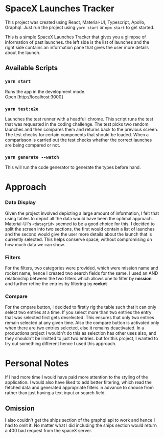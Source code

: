 # SpaceX Launches Tracker

This project was created using React, Material-UI, Typescript, Apollo, Graphql. Just run the project using `yarn start` or `npm start` to get started.

This is a simple SpaceX Launches Tracker that gives you a glimpse of information of past launches. the left side is the list of launches and the right side contains an information pane that gives the user more details about the launch. 

## Available Scripts

### `yarn start`

Runs the app in the development mode.\
Open [http://localhost:3000]

### `yarn test:e2e`

Launches the test runner with a headfull chrome. This script runs the test that was requested in the coding challenge. The test picks two random launches and then compares them and returns back to the previous screen. The test checks for certain components that should be loaded. When a comparisson is carried out the test checks whether the correct launches are being compared or not.

### `yarn generate --watch`

This will run the code generator to generate the types before hand.

# Approach

### Data Display

Given the project involved depicting a large amount of information, I felt that using tables to depict all the data would have been the optimal approach. Material-UI's `<datagrid>` seemed to be a good choice for this. I decided to split the screen into two sections, the first would contain a list of launches and the second would give the user more details about the launch that is currently selected. This helps conserve space, without compromising on how much data we can show.

### Filters

For the filters, two categories were provided, which were mission name and rocket name, hence I created two search fields for the same. I used an AND relationship between the two filters which allows one to filter by **mission** and further refine the entries by filtering by **rocket**

### Compare

For the cmpare button, I decided to firstly rig the table such that it can only select two entries at a time. If you select more than two entries the entry that was selected first gets deselected. This ensures that only two entries remain selected at any given time. Also the compare button is activated only when there are two entries selected, else it remains deactivated. In a productions project I wouldn't do this as selection has other uses also, and they shouldn't be limitted to just two entries. but for this project, I wanted to try out something different hence I used this approach.

# Personal Notes

If I had more time I would have paid more attention to the styling of the application. I would also have liked to add better filtering, which read the fetched data and generated appropriate filters in advance to choose from rather than just having a text input or search field.

## Omission

I also couldn't get the ships section of the graphql api to work and hence I had to omit it. No matter what I did including the ships section would return a 400 bad request from the spaceX server.
